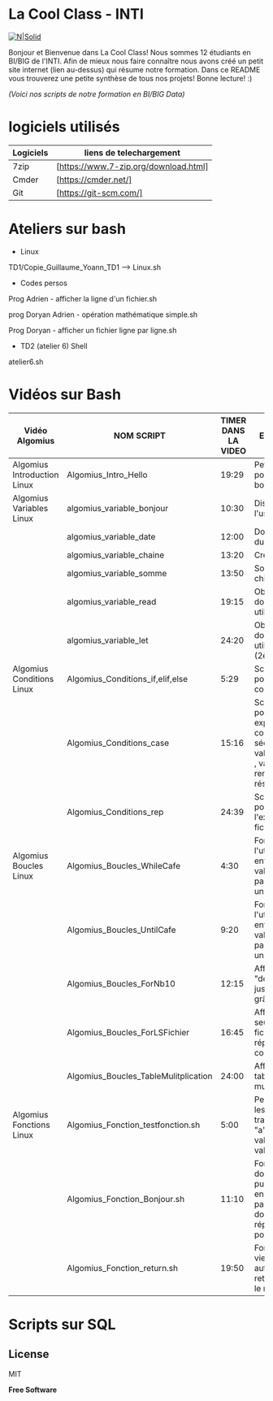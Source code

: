 # La Cool Class - INTI 

[![N|Solid](https://github.com/LaCoolClass-INTI/Scripts-formation/blob/cbc48707beea62aff3722cd341fa546d30a04100/Images-readme/LOGO%20CLCL.png)](https://sites.google.com/view/lacoolclass/accueil)



Bonjour et Bienvenue dans La Cool Class! Nous sommes 12 étudiants en BI/BIG de l'INTI. 
Afin de mieux nous faire connaître nous avons créé un petit site internet (lien au-dessus) qui résume notre formation.
Dans ce README vous trouverez une petite synthèse de tous nos projets!
Bonne lecture! :)

_(Voici nos scripts de notre formation en BI/BIG Data)_

# logiciels utilisés

| Logiciels | liens de telechargement |
| ------ | ------ |
| 7zip  | [https://www.7-zip.org/download.html] |
| Cmder | [https://cmder.net/] |
| Git | [https://git-scm.com/] | 


# Ateliers sur bash

- Linux 

TD1/Copie_Guillaume_Yoann_TD1 --> Linux.sh

- Codes persos 

Prog Adrien - afficher la ligne d'un fichier.sh

prog Doryan Adrien - opération mathématique simple.sh

Prog Doryan - afficher un fichier ligne par ligne.sh

- TD2 (atelier 6) Shell

atelier6.sh

# Vidéos sur Bash

| Vidéo Algomius| NOM SCRIPT | TIMER DANS LA VIDEO | BREVE EXPLICATION DU CODE |
| ------ | ------ | ------ | ------ |
| Algomius Introduction Linux | Algomius_Intro_Hello | 19:29 | Petit message pour dire bonjour ! |
| Algomius Variables Linux | algomius_variable_bonjour | 10:30 | Dis bonjour à l'user |
|  | algomius_variable_date | 12:00 | Donne la date du jour |
|  | algomius_variable_chaine | 13:20 | Créé une chaine |
|  | algomius_variable_somme | 13:50 | Somme de chiffres |
|  | algomius_variable_read | 19:15 | Obtenir une donnée utilisateur |
|  | algomius_variable_let | 24:20 | Obtenir une donnée utilisateur (2ème manière) | 
| Algomius Conditions Linux | Algomius_Conditions_if,elif,else |5:29 | Script de Test pour evaluer des conditions |
|  | Algomius_Conditions_case | 15:16 |  Script de Test pour évaluer expression, la compare à une séquence de valeurs ( value1 , value2 , etc.) et renvoie un résultat|
|  | Algomius_Conditions_rep | 24:39 | Script de Test pour verifier l'existence d'un fichier/repertoire |
| Algomius Boucles Linux | Algomius_Boucles_WhileCafe | 4:30 | Forcer l'utilisateur à entrer une valeur particulière avec un while |
|  | Algomius_Boucles_UntilCafe | 9:20 | Forcer l'utilisateur à entrer une valeur particulière avec un until |
|  | Algomius_Boucles_ForNb10 | 12:15 | Affiche "un" "deux" "troix" jusqu'à "dix" grâce à un for |
|  | Algomius_Boucles_ForLSFichier | 16:45 | Affiche seulement les fichiers du répertoire courant |
|  | Algomius_Boucles_TableMulitplication | 24:00 | Affiche les tables de multiplication |
| Algomius Fonctions Linux | Algomius_Fonction_testfonction.sh | 5:00 | Permet de tester les fonctions, en transformant le "a" qui a une valeur de 5 en valeur de 3.|
|  | Algomius_Fonction_Bonjour.sh | 11:10 | Fonction qui donne son nom, puis dit bonjour en fonction du paramètre donné. Plusieur réponse possible. |
|  | Algomius_Fonction_return.sh | 19:50 | Fonction qui vient prendre un autre script, ici retour, et donne le résultat.  |

# Scripts sur SQL




## License

MIT

**Free Software**
